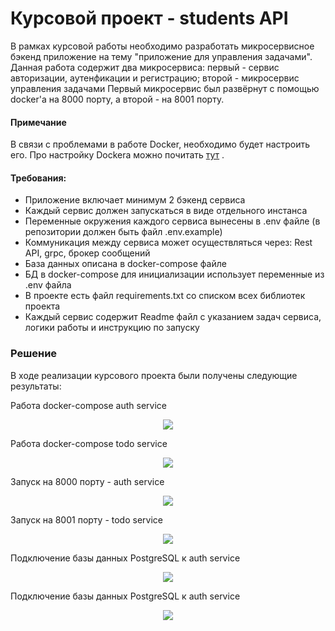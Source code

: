 # Курсовой проект - students API

В рамках курсовой работы необходимо разработать микросервисное бэкенд приложение на тему "приложение для управления задачами". Данная работа содержит два микросервиса: первый - сервис авторизации, аутенфикации и регистрацию; второй - микросервис управления задачами
Первый микросервис был развёрнут с помощью docker'а на 8000 порту, а второй - на 8001 порту.

#### Примечание 

В связи с проблемами в работе Docker, необходимо будет настроить его. Про настройку Dockera можно почитать <a href="https://huecker.io/" target="_blank">тут</a> .

#### Требования:
-	Приложение включает минимум 2 бэкенд сервиса
-	Каждый сервис должен запускаться в виде отдельного инстанса
-	Переменные окружения каждого сервиса вынесены в .env файле (в репозитории должен быть файл .env.example)
-	Коммуникация между сервиса может осуществляться через: Rest API, grpc, брокер сообщений 
-	База данных описана в docker-compose файле
-	БД в docker-compose для инициализации использует переменные из .env файла
-	В проекте есть файл requirements.txt со списком всех библиотек проекта
-	Каждый сервис содержит Readme файл с указанием задач сервиса, логики работы и инструкцию по запуску


### Решение

В ходе реализации курсового проекта были получены следующие результаты:

Работа docker-compose auth service
<p align="center">
  <img src="https://github.com/hanz0m4/microservice/assets/166024789/2bb77283-cce5-4d4a-b885-5aac3c3d8b4a">
</p>


Работа docker-compose todo service
<p align="center">
  <img src="https://github.com/hanz0m4/microservice/assets/166024789/77977b17-96b6-4669-a2c6-de2da130a3ad">
</p>


Запуск на 8000 порту - auth service
<p align="center">
  <img src="https://github.com/hanz0m4/microservice/assets/166024789/e1e20346-6948-4f48-9be8-218da6878a60)">
</p>

Запуск на 8001 порту - todo service
<p align="center">
  <img src="https://github.com/hanz0m4/microservice/assets/166024789/d051ecc1-9cff-4cd8-9da8-94eec4829ade">
</p>

Подключение базы данных PostgreSQL к auth service

<p align="center">
  <img src="https://github.com/hanz0m4/microservice/assets/166024789/6de70033-b555-4195-862c-5bcda62d978c">
</p>



Подключение базы данных PostgreSQL к auth service

<p align="center">
  <img src="https://github.com/hanz0m4/microservice/assets/166024789/82d24309-e2de-40a8-ad6c-28c208b6998d">
</p>
